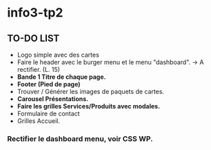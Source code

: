 # info3-tp2

## TO-DO LIST

- Logo simple avec des cartes
- Faire le header avec le burger menu et le menu "dashboard". -> A rectifier. (L. 15)
- __Bande 1 Titre de chaque page.__
- __Footer (Pied de page)__
- Trouver / Générer les images de paquets de cartes.
- __Carousel Présentations.__
- __Faire les grilles Services/Produits avec modales.__
- Formulaire de contact
- Grilles Accueil.

### Rectifier le dashboard menu, voir CSS WP.
